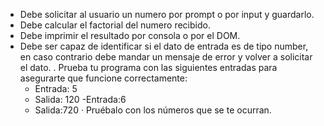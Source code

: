 - Debe solicitar al usuario un numero por prompt o por input y guardarlo.
- Debe calcular el factorial del numero recibido.
- Debe imprimir el resultado por consola o por el DOM.
- Debe ser capaz de identificar si el dato de entrada es de tipo number, en caso contrario debe mandar un
mensaje de error y volver a solicitar el dato.
. Prueba tu programa con las siguientes entradas para asegurarte que funcione correctamente:
  - Entrada: 5
  - Salida: 120
  -Entrada:6
  - Salida:720
· Pruébalo con los números que se te ocurran.
